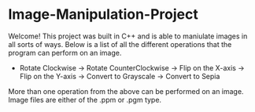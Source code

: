 # Image-Manipulation-Project

Welcome! This project was built in C++ and is able to maniulate images in all sorts of ways. Below is a list of all the different operations that the program can perform on an image. 

* Rotate Clockwise
-> Rotate CounterClockwise
-> Flip on the X-axis 
-> Flip on the Y-axis
-> Convert to Grayscale
-> Convert to Sepia

More than one operation from the above can be performed on an image. Image files are either of the .ppm or .pgm type. 
